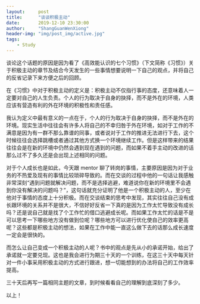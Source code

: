 ```yaml
---
layout:     post
title:      "谈谈积极主动"
date:       2019-12-10 23:30:00
author:     "ShangGuanWenXiong"
header-img: "img/post_img/active.jpg"
tags:
    - Study
---
```


谈论这个话题的原因是因为看了《高效能认识的七个习惯》（下文简称《习惯》）关于积极主动的章节及结合今天发生的一些事情想要说明一下自己的观点，并将自己的反省记录下来方便之后的回顾。

在《习惯》中对于积极主动的定义是：积极主动不仅指行事的态度，还意味着人一定要对自己的人生负责。个人的行为取决于自身的抉择，而不是外在的环境，人类应该有营造有利的外在环境的积极性和责任感。

我认为定义中最有意义的一点在于，个人的行为取决于自身的抉择，而不是外在的环境。现实生活中往往会有许多人将自己的不幸归咎于外在环境，如对于工作的不满意是因为有一群不那么靠谱的同事，或者说对于工作的推进无法进行下去，这个时候往往会选择跳槽或者通过其他方式换一个环境继续工作。但是这样带来的结果往往会是在新的环境中仍然会遇到现在遇到的问题，而如果不着手主动的改进的话那么过不了多久还是会出现上述相同的问题。

对于个人成长也是如此，今天跟 mentor 聊了转岗的事情，主要原因是因为对于业务的不热爱及现有的事情比较琐碎导致的。而在交谈的过程中他的一句话让我感触非常深刻“遇到问题就解决问题，而不是选择逃避，难道说你在新的环境里不会遇到你没有解决的问题吗？”，这句话就充分证明了他是一个积极主动的人，至少在他对于事情的态度上十分积极。而在交谈结束的思考中发现，其实往往自己没有成长跟环境的关系并不是很大，不信好好反省一下真的是因为工作太忙导致没有成长吗？还是说自己就是找了个工作忙的借口逃避成长呢。而如果工作太忙的话是不是可以思考一下哪些地方没有做到位呢？哪些地方可以进行优化使自己的效率更高呢？这些都是积极主动的想法，如果在工作中能一直这么做下去的话那么成长速度一定会是很快的。

而怎么让自己变成一个积极主动的人呢？书中的观点是先从小的承诺开始，给出了承诺就一定要兑现。这也是我会进行为期三十天的一个训练，在这三十天中每天针对一件小事采用积极主动的方式进行跟进，想一切能想到的办法将自己的工作效率提高。

三十天后再写一篇相同主题的文章，到时候看看自己的理解到底深刻了多少。

以上！

